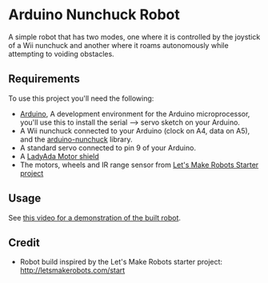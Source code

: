 Arduino Nunchuck Robot
===================

A simple robot that has two modes, one where it is controlled by the joystick of a Wii nunchuck and another where it roams autonomously while attempting to voiding obstacles.

Requirements
-------
To use this project you'll need the following:

* [Arduino](http://arduino.cc), A development environment for the Arduino microprocessor, you'll use this to install the serial --> servo sketch on your Arduino.
* A Wii nunchuck connected to your Arduino (clock on A4, data on A5), and the [arduino-nunchuck](http://gitorious.org/randomstuff/arduino-nunchuk) library.
* A standard servo connected to pin 9 of your Arduino.
* A [LadyAda Motor shield](http://www.ladyada.net/make/mshield/)
* The motors, wheels and IR range sensor from [Let's Make Robots Starter project](http://letsmakerobots.com/start)

Usage
--------
See [this video for a demonstration of the built robot](http://www.youtube.com/watch?v=iV2AneMOBz4).

Credit
---------
* Robot build inspired by the Let's Make Robots starter project: http://letsmakerobots.com/start